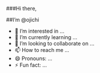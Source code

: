 ###Hi there,

##I’m @ojichi
- 👀 I’m interested in ...
- 🌱 I’m currently learning ...
- 💞️ I’m looking to collaborate on ...
- 📫 How to reach me ...
- 😄 Pronouns: ...
- ⚡ Fun fact: ...

<!---
ojichi/ojichi is a ✨ special ✨ repository because its `README.md` (this file) appears on your GitHub profile.
You can click the Preview link to take a look at your changes.
--->
